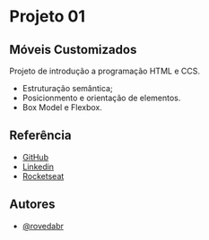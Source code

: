 # Projeto 01 

## Móveis Customizados

Projeto de introdução a programação HTML e CCS.

- Estruturação semântica;
- Posicionmento e orientação de elementos.
- Box Model e Flexbox.


## Referência

 - [GitHub](https://github.com/rovedabr)
 - [Linkedin](https://www.linkedin.com/in/ivan-roveda-952827b8/)
 - [Rocketseat](https://www.rocketseat.com.br/)


## Autores

- [@rovedabr](https://github.com/rovedabr)

